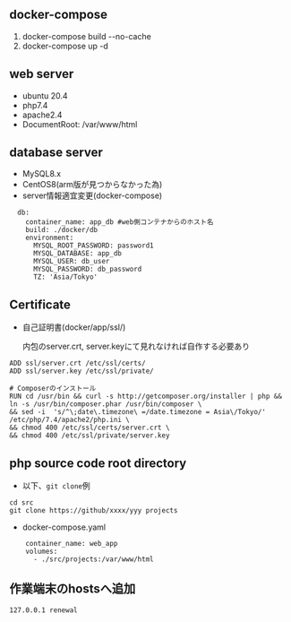 ## docker-compose

1. docker-compose build --no-cache
2. docker-compose up -d

## web server

- ubuntu 20.4
- php7.4
- apache2.4
- DocumentRoot: /var/www/html

## database server

- MySQL8.x
- CentOS8(arm版が見つからなかった為)
- server情報適宜変更(docker-compose)
```
  db:
    container_name: app_db #web側コンテナからのホスト名
    build: ./docker/db
    environment:
      MYSQL_ROOT_PASSWORD: password1
      MYSQL_DATABASE: app_db
      MYSQL_USER: db_user
      MYSQL_PASSWORD: db_password
      TZ: 'Asia/Tokyo'
```

## Certificate

- 自己証明書(docker/app/ssl/)

    内包のserver.crt, server.keyにて見れなければ自作する必要あり
```
ADD ssl/server.crt /etc/ssl/certs/
ADD ssl/server.key /etc/ssl/private/

# Composerのインストール
RUN cd /usr/bin && curl -s http://getcomposer.org/installer | php && ln -s /usr/bin/composer.phar /usr/bin/composer \
&& sed -i  's/^\;date\.timezone\ =/date.timezone = Asia\/Tokyo/'  /etc/php/7.4/apache2/php.ini \
&& chmod 400 /etc/ssl/certs/server.crt \
&& chmod 400 /etc/ssl/private/server.key 

```

## php source code root directory

- 以下、`git clone`例
```
cd src
git clone https://github/xxxx/yyy projects
```
- docker-compose.yaml
```
    container_name: web_app
    volumes:
      - ./src/projects:/var/www/html
```

## 作業端末のhostsへ追加

```
127.0.0.1 renewal
```